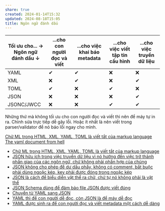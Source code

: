 ```yaml
---
share: true
created: 2024-01-14T15:32
updated: 2024-08-18T15:05
title: Ngôn ngữ đánh dấu
---
```


| Tối ưu cho... →<br>Ngôn ngữ đánh dấu ↓ | ...cho con người đọc và viết | ...cho việc khai báo metadata | ...cho việc viết tập tin cấu hình | ...cho việc truyền dữ liệu |
| -------------------------------------- | ---------------------------- | ----------------------------- | --------------------------------- | -------------------------- |
| YAML                                   | ✔                            | ✔                             | ❌                                | ❌                         |
| XML                                    | ❌                           | ✔                             | ❌                                | ✔                          |
| TOML                                   | ✔                            | ❌                            | ✔                                 | ❌                         |
| JSON                                   | ❌                           | ❌                            | ❌                                | ✔                          |
| JSONC/JWCC                             | ❌                           | ❌                            | ✔                                 | ✔                          |

Những thứ mà không tối ưu cho con người đọc và viết thì nên để máy tự in ra. Chỉnh sửa trực tiếp dễ gây lỗi. Hoặc ít nhất là nên viết trong parser/validator để nó báo lỗi ngay cho mình.

[Chữ ML trong HTML, XML, YAML, TOML là viết tắt của markup language](./Ch%E1%BB%AF%20ML%20trong%20HTML,%20XML,%20YAML,%20TOML%20l%C3%A0%20vi%E1%BA%BFt%20t%E1%BA%AFt%20c%E1%BB%A7a%20markup%20language.md)
[The yaml document from hell](https://ruudvanasseldonk.com/2023/01/11/the-yaml-document-from-hell)

- [Chữ ML trong HTML, XML, YAML, TOML là viết tắt của markup language](./Ch%E1%BB%AF%20ML%20trong%20HTML,%20XML,%20YAML,%20TOML%20l%C3%A0%20vi%E1%BA%BFt%20t%E1%BA%AFt%20c%E1%BB%A7a%20markup%20language.md)
- [JSON hữu ích trong việc truyền dữ liệu vì nó hướng đến việc trở thành phần giao của các ngôn ngữ, chứ không phải phần hợp của chúng](./JSON/JSON%20h%E1%BB%AFu%20%C3%ADch%20trong%20vi%E1%BB%87c%20truy%E1%BB%81n%20d%E1%BB%AF%20li%E1%BB%87u%20v%C3%AC%20n%C3%B3%20h%C6%B0%E1%BB%9Bng%20%C4%91%E1%BA%BFn%20vi%E1%BB%87c%20tr%E1%BB%9F%20th%C3%A0nh%20ph%E1%BA%A7n%20giao%20c%E1%BB%A7a%20c%C3%A1c%20ng%C3%B4n%20ng%E1%BB%AF,%20ch%E1%BB%A9%20kh%C3%B4ng%20ph%E1%BA%A3i%20ph%E1%BA%A7n%20h%E1%BB%A3p%20c%E1%BB%A7a%20ch%C3%BAng.md)
- [JSON không cho phép để dư dấu phẩy, không có comment, bắt buộc phải dùng ngoặc kép, key phải được đóng trong ngoặc kép](./JSON/JSON%20kh%C3%B4ng%20cho%20ph%C3%A9p%20%C4%91%E1%BB%83%20d%C6%B0%20d%E1%BA%A5u%20ph%E1%BA%A9y,%20kh%C3%B4ng%20c%C3%B3%20comment,%20b%E1%BA%AFt%20bu%E1%BB%99c%20ph%E1%BA%A3i%20d%C3%B9ng%20ngo%E1%BA%B7c%20k%C3%A9p,%20key%20ph%E1%BA%A3i%20%C4%91%C6%B0%E1%BB%A3c%20%C4%91%C3%B3ng%20trong%20ngo%E1%BA%B7c%20k%C3%A9p.md)
- [JSON là cách để biểu diễn vật thể ra chữ, chứ tự nó không phải là vật thể](./JSON/JSON%20l%C3%A0%20c%C3%A1ch%20%C4%91%E1%BB%83%20bi%E1%BB%83u%20di%E1%BB%85n%20v%E1%BA%ADt%20th%E1%BB%83%20ra%20ch%E1%BB%AF,%20ch%E1%BB%A9%20t%E1%BB%B1%20n%C3%B3%20kh%C3%B4ng%20ph%E1%BA%A3i%20l%C3%A0%20v%E1%BA%ADt%20th%E1%BB%83.md)
- [JSON Schema dùng để đảm bảo file JSON được viết đúng](./JSON/JSON%20Schema%20d%C3%B9ng%20%C4%91%E1%BB%83%20%C4%91%E1%BA%A3m%20b%E1%BA%A3o%20file%20JSON%20%C4%91%C6%B0%E1%BB%A3c%20vi%E1%BA%BFt%20%C4%91%C3%BAng.md)
- [Chuyển từ YAML sang JSON](./YAML/Chuy%E1%BB%83n%20t%E1%BB%AB%20YAML%20sang%20JSON.md)
- [YAML thì để con người dễ đọc, còn JSON là để máy dễ đọc](./YAML/YAML%20th%C3%AC%20%C4%91%E1%BB%83%20con%20ng%C6%B0%E1%BB%9Di%20d%E1%BB%85%20%C4%91%E1%BB%8Dc,%20c%C3%B2n%20JSON%20l%C3%A0%20%C4%91%E1%BB%83%20m%C3%A1y%20d%E1%BB%85%20%C4%91%E1%BB%8Dc.md)
- [YAML được sinh ra để con người đọc và viết metadata một cách dễ dàng](./YAML/YAML%20%C4%91%C6%B0%E1%BB%A3c%20sinh%20ra%20%C4%91%E1%BB%83%20con%20ng%C6%B0%E1%BB%9Di%20%C4%91%E1%BB%8Dc%20v%C3%A0%20vi%E1%BA%BFt%20metadata%20m%E1%BB%99t%20c%C3%A1ch%20d%E1%BB%85%20d%C3%A0ng.md)
